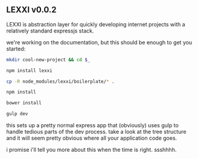 ## LEXXI v0.0.2

LEXXI is abstraction layer for quickly developing internet projects with a relatively standard expressjs stack.

we're working on the documentation, but this should be enough to get you started:

```bash
mkdir cool-new-project && cd $_
```
```bash
npm install lexxi
```
```bash
cp -R node_modules/lexxi/boilerplate/* .
```
```bash
npm install
```
```bash
bower install
```
```bash
gulp dev
```

this sets up a pretty normal express app that (obviously) uses gulp to handle tedious parts of the dev process. take a look at the tree structure and it will seem pretty obvious where all your application code goes.

i promise i'll tell you more about this when the time is right. ssshhhh.
